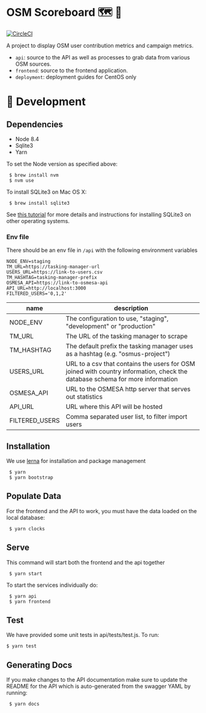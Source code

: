 # OSM Scoreboard 🗺 🎯

[![CircleCI](https://circleci.com/gh/developmentseed/scoreboard.svg?style=svg)](https://circleci.com/gh/developmentseed/scoreboard)

A project to display OSM user contribution metrics and campaign metrics.

- `api`: source to the API as well as processes to grab data from various OSM sources.
- `frontend`: source to the frontend application.
- `deployment`: deployment guides for CentOS only

# 🔨 Development

## Dependencies
- Node 8.4
- Sqlite3
- Yarn

To set the Node version as specified above:

     $ brew install nvm
     $ nvm use

To install SQLite3 on Mac OS X:

     $ brew install sqlite3

See [this tutorial](https://www.tutorialspoint.com/sqlite/sqlite_installation.htm) for more details and instructions for installing SQLite3 on other operating systems.

### Env file

There should be an env file in `/api` with the following environment variables

```
NODE_ENV=staging
TM_URL=https://tasking-manager-url
USERS_URL=https://link-to-users.csv
TM_HASHTAG=tasking-manager-prefix
OSMESA_API=https://link-to-osmesa-api
API_URL=http://localhost:3000
FILTERED_USERS='0,1,2'
```

| name | description
| ---  | -----
| NODE_ENV | The configuration to use, "staging", "development" or "production"
| TM_URL | The URL of the tasking manager to scrape
| TM_HASHTAG | The default prefix the tasking manager uses as a hashtag (e.g. "osmus-project")
| USERS_URL | URL to a csv that contains the users for OSM joined with country information, check the database schema for more information
| OSMESA_API | URL to the OSMESA http server that serves out statistics
| API_URL | URL where this API will be hosted
| FILTERED_USERS | Comma separated user list, to filter import users

## Installation

We use [lerna](https://github.com/lerna/lerna) for installation and package management

     $ yarn
     $ yarn bootstrap

## Populate Data

For the frontend and the API to work, you must have the data loaded on the local database:

     $ yarn clocks 

## Serve

This command will start both the frontend and the api together

     $ yarn start 

To start the services individually do:

     $ yarn api
     $ yarn frontend

## Test

We have provided some unit tests in api/tests/test.js. To run:

    $ yarn test

## Generating Docs

If you make changes to the API documentation make sure to update the README for the API which is auto-generated from the swagger YAML by running:

     $ yarn docs